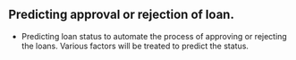 ## Predicting approval or rejection of loan.

* Predicting loan status to automate the process of approving or rejecting the loans. Various factors will be treated to predict the status.
